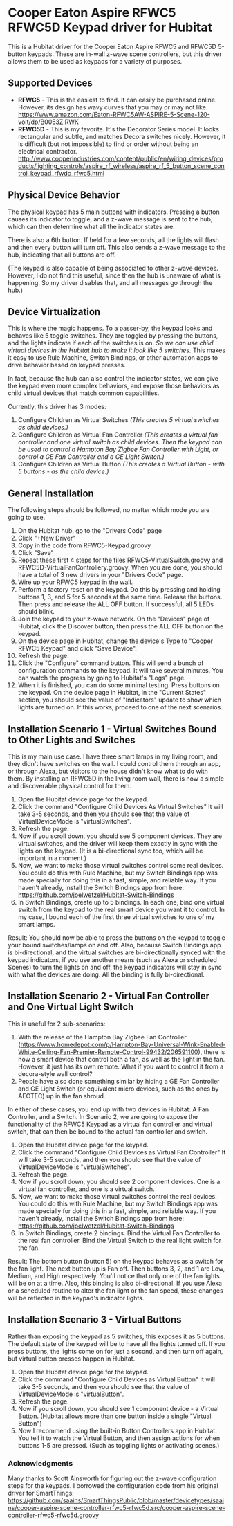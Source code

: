 # Cooper Eaton Aspire RFWC5 RFWC5D Keypad driver for Hubitat

This is a Hubitat driver for the Cooper Eaton Aspire RFWC5 and RFWC5D 5-button keypads.  These are in-wall z-wave scene controllers, but this driver allows them to be used as keypads for a variety of purposes.

## Supported Devices
- **RFWC5** - This is the easiest to find.  It can easily be purchased online.  However, its design has wavy curves that you may or may not like.  https://www.amazon.com/Eaton-RFWC5AW-ASPIRE-5-Scene-120-volt/dp/B0053ZIRWK
- **RFWC5D** - This is my favorite.  It's the Decorator Series model.  It looks rectangular and subtle, and matches Decora switches nicely.  However, it is difficult (but not impossible) to find or order without being an electrical contractor. http://www.cooperindustries.com/content/public/en/wiring_devices/products/lighting_controls/aspire_rf_wireless/aspire_rf_5_button_scene_control_keypad_rfwdc_rfwc5.html

## Physical Device Behavior
The physical keypad has 5 main buttons with indicators.  Pressing a button causes its indicator to toggle, and a z-wave message is sent to the hub, which can then determine what all the indicator states are.

There is also a 6th button.  If held for a few seconds, all the lights will flash and then every button will turn off.  This also sends a z-wave message to the hub, indicating that all buttons are off.

(The keypad is also capable of being associated to other z-wave devices.  However, I do not find this useful, since then the hub is unaware of what is happening.  So my driver disables that, and all messages go through the hub.)

## Device Virtualization
This is where the magic happens.  To a passer-by, the keypad looks and behaves like 5 toggle switches.  They are toggled by pressing the buttons, and the lights indicate if each of the switches is on.  *So we can use child virtual devices in the Hubitat hub to make it look like 5 switches.*  This makes it easy to use Rule Machine, Switch Bindings, or other automation apps to drive behavior based on keypad presses.

In fact, because the hub can also control the indicator states, we can give the keypad even more complex behaviors, and expose those behaviors as child virtual devices that match common capabilities.

Currently, this driver has 3 modes:
1. Configure Children as Virtual Switches *(This creates 5 virtual switches as child devices.)*
2. Configure Children as Virtual Fan Controller *(This creates a virtual fan controller and one virtual switch as child devices.  Then the keypad can be used to control a Hampton Bay Zigbee Fan Controller with Light, or control a GE Fan Controller and a GE Light Switch.)*
3. Configure Children as Virtual Button *(This creates a Virtual Button - with 5 buttons - as the child device.)*

## General Installation
The following steps should be followed, no matter which mode you are going to use.
1. On the Hubitat hub, go to the "Drivers Code" page
2. Click "+New Driver"
3. Copy in the code from RFWC5-Keypad.groovy
4. Click "Save"
5. Repeat these first 4 steps for the files RFWC5-VirtualSwitch.groovy and RFWC5D-VirtualFanControllery.groovy.  When you are done, you should have a total of 3 new drivers in your "Drivers Code" page.
6. Wire up your RFWC5 keypad in the wall.
7. Perform a factory reset on the keypad.  Do this by pressing and holding buttons 1, 3, and 5 for 5 seconds at the same time.  Release the buttons.  Then press and release the ALL OFF button.  If successful, all 5 LEDs should blink.
8. Join the keypad to your z-wave network.  On the "Devices" page of Hubitat, click the Discover button, then press the ALL OFF button on the keypad.
9. On the device page in Hubitat, change the device's Type to "Cooper RFWC5 Keypad" and click "Save Device".
10. Refresh the page.
11. Click the "Configure" command button.  This will send a bunch of configuration commands to the keypad.  It will take several minutes.  You can watch the progress by going to Hubitat's "Logs" page.
12. When it is finished, you can do some minimal testing.  Press buttons on the keypad.  On the device page in Hubitat, in the "Current States" section, you should see the value of "Indicators" update to show which lights are turned on.  If this works, proceed to one of the next scenarios.

## Installation Scenario 1 - Virtual Switches Bound to Other Lights and Switches
This is my main use case.  I have three smart lamps in my living room, and they didn't have switches on the wall.  I could control them through an app, or through Alexa, but visitors to the house didn't know what to do with them.  By installing an RFWC5D in the living room wall, there is now a simple and discoverable physical control for them.

1. Open the Hubitat device page for the keypad.
2. Click the command "Configure Child Devices As Virtual Switches"  It will take 3-5 seconds, and then you should see that the value of VirtualDeviceMode is "virtualSwitches".
3. Refresh the page.
4. Now if you scroll down, you should see 5 component devices.  They are virtual switches, and the driver will keep them exactly in sync with the lights on the keypad.  (It is a bi-directional sync too, which will be important in a moment.)
5. Now, we want to make those virtual switches control some real devices.  You could do this with Rule Machine, but my Switch Bindings app was made specially for doing this in a fast, simple, and reliable way.  If you haven't already, install the Switch Bindings app from here:  https://github.com/joelwetzel/Hubitat-Switch-Bindings
6. In Switch Bindings, create up to 5 bindings.  In each one, bind one virtual switch from the keypad to the real smart device you want it to control.  In my case, I bound each of the first three virtual switches to one of my smart lamps.

Result:  You should now be able to press the buttons on the keypad to toggle your bound switches/lamps on and off.  Also, because Switch Bindings app is bi-directional, and the virtual switches are bi-directionally synced with the keypad indicators, if you use another means (such as Alexa or scheduled Scenes) to turn the lights on and off, the keypad indicators will stay in sync with what the devices are doing.  All the binding is fully bi-directional.

## Installation Scenario 2 - Virtual Fan Controller and One Virtual Light Switch
This is useful for 2 sub-scenarios:

1. With the release of the Hampton Bay Zigbee Fan Controller (https://www.homedepot.com/p/Hampton-Bay-Universal-Wink-Enabled-White-Ceiling-Fan-Premier-Remote-Control-99432/206591100), there is now a smart device that control both a fan, as well as the light in the fan.  However, it just has its own remote.  What if you want to control it from a decora-style wall control?
2. People have also done something similar by hiding a GE Fan Controller and GE Light Switch (or equivalent micro devices, such as the ones by AEOTEC) up in the fan shroud.

In either of these cases, you end up with two devices in Hubitat:  A Fan Controller, and a Switch.  In Scenario 2, we are going to expose the functionality of the RFWC5 Keypad as a virtual fan controller and virtual switch, that can then be bound to the actual fan controller and switch.

1. Open the Hubitat device page for the keypad.
2. Click the command "Configure Child Devices as Virtual Fan Controller"  It will take 3-5 seconds, and then you should see that the value of VirtualDeviceMode is "virtualSwitches".
3. Refresh the page.
4. Now if you scroll down, you should see 2 component devices.  One is a virtual fan controller, and one is a virtual switch.
5. Now, we want to make those virtual switches control the real devices.  You could do this with Rule Machine, but my Switch Bindings app was made specially for doing this in a fast, simple, and reliable way.  If you haven't already, install the Switch Bindings app from here:  https://github.com/joelwetzel/Hubitat-Switch-Bindings
6. In Switch Bindings, create 2 bindings.  Bind the Virtual Fan Controller to the real fan controller.  Bind the Virtual Switch to the real light switch for the fan.

Result:  The bottom button (button 5) on the keypad behaves as a switch for the fan light.  The next button up is Fan off.  Then buttons 3, 2, and 1 are Low, Medium, and High respectively.  You'll notice that only one of the fan lights will be on at a time.  Also, this binding is also bi-directional.  If you use Alexa or a scheduled routine to alter the fan light or the fan speed, these changes will be reflected in the keypad's indicator lights.

## Installation Scenario 3 - Virtual Buttons
Rather than exposing the keypad as 5 switches, this exposes it as 5 buttons.  The default state of the keypad will be to have all the lights turned off.  If you press buttons, the lights come on for just a second, and then turn off again, but virtual button presses happen in Hubitat.

1. Open the Hubitat device page for the keypad.
2. Click the command "Configure Child Devices as Virtual Button"  It will take 3-5 seconds, and then you should see that the value of VirtualDeviceMode is "virtualButton".
3. Refresh the page.
4. Now if you scroll down, you should see 1 component device - a Virtual Button.  (Hubitat allows more than one button inside a single "Virtual Button")
5. Now I recommend using the built-in Button Controllers app in Hubitat.  You tell it to watch the Virtual Button, and then assign actions for when buttons 1-5 are pressed.  (Such as toggling lights or activating scenes.)

### Acknowledgments
Many thanks to Scott Ainsworth for figuring out the z-wave configuration steps for the keypads.  I borrowed the configuration code from his original driver for SmartThings:  https://github.com/saains/SmartThingsPublic/blob/master/devicetypes/saains/cooper-aspire-scene-controller-rfwc5-rfwc5d.src/cooper-aspire-scene-controller-rfwc5-rfwc5d.groovy
